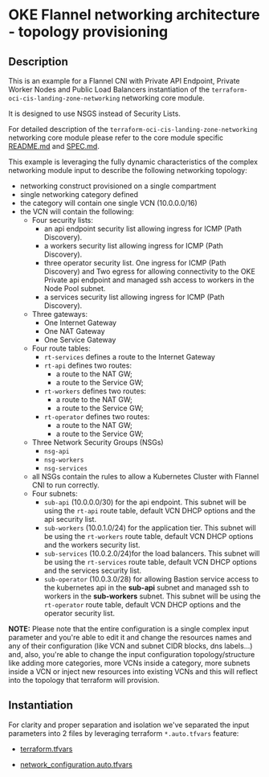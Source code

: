 <!-- BEGIN_TF_DOCS -->
# OKE Flannel networking architecture - topology provisioning 

## Description

This is an example for a Flannel CNI with Private API Endpoint, Private Worker Nodes and Public Load Balancers instantiation of the ```terraform-oci-cis-landing-zone-networking``` networking core module.

It is designed to use NSGS instead of Security Lists.

For detailed description of the ```terraform-oci-cis-landing-zone-networking``` networking core module please refer to the core module specific [README.md](../../README.md) and [SPEC.md](../../SPEC.md).

This example is leveraging the fully dynamic characteristics of the complex networking module input to describe the following networking topology:

- networking construct provisioned on a single compartment
- single networking category defined
- the category will contain one single VCN (10.0.0.0/16)
- the VCN will contain the following:
    - Four security lists:
        - an api endpoint security list allowing ingress for ICMP (Path Discovery).
        - a workers security list allowing ingress for ICMP (Path Discovery).
        - three operator security list. One ingress for ICMP (Path Discovery) and Two egress for allowing connectivity to the OKE Private api endpoint and managed ssh access to workers in the Node Pool subnet.
        - a services security list allowing ingress for ICMP (Path Discovery).
    - Three gateways:
        - One Internet Gateway
        - One NAT Gateway
        - One Service Gateway
    - Four route tables:
        - ```rt-services``` defines a route to the Internet Gateway
        - ```rt-api``` defines two routes:
            - a route to the NAT GW;
            - a route to the Service GW;
        - ```rt-workers``` defines two routes:
            - a route to the NAT GW;
            - a route to the Service GW;
        - ```rt-operator``` defines two routes:
            - a route to the NAT GW;
            - a route to the Service GW;                        
    - Three Network Security Groups (NSGs)
        - ```nsg-api```
        - ```nsg-workers``` 
        - ```nsg-services```
    - all NSGs contain the rules to allow a Kubernetes Cluster with Flannel CNI to run correctly.
    - Four subnets:
        - ```sub-api``` (10.0.0.0/30) for the api endpoint. This subnet will be using the ```rt-api``` route table, default VCN DHCP options and the api security list.
        -  ```sub-workers``` (10.0.1.0/24) for the application tier. This subnet will be using the ```rt-workers``` route table, default VCN DHCP options and the workers security list.
        - ```sub-services``` (10.0.2.0/24)for the load balancers. This subnet will be using the ```rt-services``` route table, default VCN DHCP options and the services security list.
        - ```sub-operator``` (10.0.3.0/28) for allowing Bastion service access to the kubernetes api in the **sub-api** subnet and managed ssh to workers in the **sub-workers** subnet. This subnet will be using the ```rt-operator``` route table, default VCN DHCP options and the operator security list.



__NOTE:__ Please note that the entire configuration is a single complex input parameter and you're able to edit it and change the resources names and any of their configuration (like VCN and subnet CIDR blocks, dns labels...) and, also, you're able to change the input configuration topology/structure like adding more categories, more VCNs inside a category, more subnets inside a VCN or inject new resources into existing VCNs and this will reflect into the topology that terraform will provision.


## Instantiation

For clarity and proper separation and isolation we've separated the input parameters into 2 files by leveraging terraform ```*.auto.tfvars``` feature:

- [terraform.tfvars](./terraform.tfvars.template)


- [network_configuration.auto.tfvars](./network_configuration.auto.tfvars)


